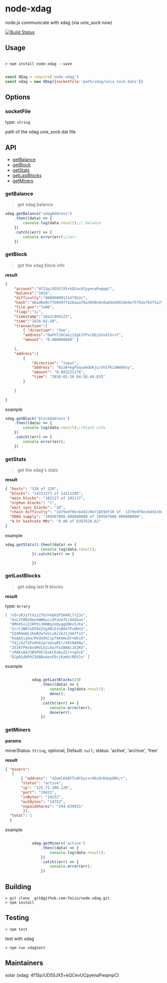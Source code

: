 # node-xdag
node.js communicate with xdag (via unix_sock now)

[![Build Status](https://travis-ci.org/feiin/node-xdag.svg?branch=master)](https://travis-ci.org/feiin/node-xdag)



## Usage

```shell

> npm install node-xdag --save

```


```node.js

const XDag = require('node-xdag')
const xdag = new XDag({socketFile:'path/xdag/unix_sock.data'})
```

## Options

### socketFile
type: `string`

path of the xdag unix_sock.dat file

## API

 - [getBalance](#get_balance)
 - [getBlock](#get_block)
 - [getStats](#get_stats)
 - [getLastBlocks](#get_lastblocks)
 - [getMiners](#get_miners)


 ### <a id="get_balance">getBalance</a>

> get xdag balance

```javascript
xdag.getBalance("xdagAddress")
    .then((data) => {
        console.log(data.result);// balance
    })
    .catch((err) => {
        console.error(err);//err
    })
```

### <a id="get_block">getBlock</a>

>get the xdag block info

**result**
```json
{
    "account":"4f1Sp/UD55JX5+kQCevUCpyenaPwqmpC",
    "balance":"1024",
    "difficulty":"0000000013147562c",
    "hash":"d6ad0e0cf7b099ff426aaaf0a39d9e9c0ad4eb0910e9e75792e703f5a752fde1",
    "file pos":"7e00",
    "flags":"1c",
    "timestamp":"16a2c094123",
    "time":"2018-02-20",
    "transaction":[
        { "direction": "fee",
        "address":"OwFhTJbCdaj1ZqkJYPxrGDjGSvXlGrv7",
        "amount": "0.000000000" }
        
    ],
    "address":[
        { 
            "direction": "input",
            "address": "81a9+kgFbquw6GGKju/VkS7KiUWmOOxy",
            "amount": "0.003222176",
            "time": "2018-02-20 04:58:40.815"
        }
        
    ]

}
```
example

```javascript
xdag.getBlock('blockAddress')
    .then((data) => {
        console.log(data.result);//block info
    })
    .catch((err) => {
        console.error(err);
    })
```

 ### <a id="get_stats">getStats</a>

> get the xdag's stats

**result**

```json
{ "hosts": "320 of 320",
  "blocks": "14311273 of 14311295",
  "main blocks": "102117 of 102117",
  "orphan blocks": "1",
  "wait sync blocks": "28",
  "chain difficulty": "1d79edf0ecb4d2c0e71859df10 of  1d79edf0ecb4d2c0e71859df10",
  "XDAG supply": "104567808.000000000 of 104567808.000000000",
  "4 hr hashrate MHs": "0.00 of 6397628.62"
}
```

example

```javascript
xdag.getStats().then((data) => {
                console.log(data.result);
            }).catch((err) => {

            })

```

 ### <a id="get_lastblocks">getLastBlocks</a>

> get xdag last N blocks

**result**

type: `Arrary`

```json
[ "o5+zRJy7tVzzZ763+kQHIP5H4RLltZJv",
  "XsLYI0NJ0mnXWW6ocx3PzUoTk/4d45an",
  "0MnKSxiXJRPXs3HHBqzeQyqgU0Kv5/Ka",
  "2rrC3NR7uOT0VZSgXNlEtnB847PsOHnS",
  "GZ4R4mQLSKeBZwfeUizAi2kZ1jOAfTsV",
  "koqkXiy6a/RVUXdSCip7kKmmuSF+QkiO",
  "T4jj427IPx0h6JarVUxaRI+/X8tNdXNu",
  "2E1KfP8v6o4MVLb1Lkw/FaIBNAcJEZKO",
  "jM4Kx8AJ3BSP95lEoEC6x6uZ2/x+g3cE",
  "OJpD1d8P0IIKABo4evFDrjKa66/RDV1n" ]
```

example

```javascript

            xdag.getLastBlocks(10)
                .then((data) => {
                    console.log(data.result);
                    done();
                })
                .catch((err) => {
                    console.error(err);
                    done(err);
                })
```

### <a id="get_miners">getMiners</a>

**params**

minerStatus: `String`, optional, Default: `null`; status: 'active', 'archive', 'free'


**result**
```json
{ "miners":
   [ 
       { "address": "XZomlEkBFTLWYEycxr86zOrDdopONt/r",
       "status": "active",
       "ip": "125.71.100.120",
       "port": "19415",
       "inBytes": "19232",
       "outBytes": "14752",
       "nopaidShares": "294.039915"
        }],
  "total": 1 
  }
```

example 

```javascript

            xdag.getMiners('active')
                .then((data) => {
                    console.log(data.result);
                })
                .catch((err) => {
                    console.error(err);
                })

```

## Building

```shell
> git clone  git@github.com:feiin/node-xdag.git
> npm install

```

## Testing

```
> npm test 
```

test with xdag


```
> npm run xdagtest
```

## Maintainers

solar (xdag: 4f1Sp/UD55JX5+kQCevUCpyenaPwqmpC)